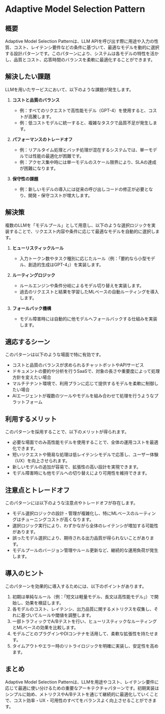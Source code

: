# Adaptive Model Selection Pattern

## 概要
Adaptive Model Selection Patternは、LLM APIを呼び出す際に用途や入力の性質、コスト、レイテンシ要件などの条件に基づいて、最適なモデルを動的に選択する設計パターンです。このパターンにより、システムは各モデルの特性を活かし、品質とコスト、応答時間のバランスを柔軟に最適化することができます。

## 解決したい課題
LLMを用いたサービスにおいて、以下のような課題が発生します。

1. **コストと品質のバランス**
   - 例：すべてのリクエストで高性能モデル（GPT-4）を使用すると、コストが高騰します。
   - 例：低コストモデルに統一すると、複雑なタスクで品質不足が発生します。

2. **パフォーマンスのトレードオフ**
   - 例：リアルタイム処理とバッチ処理が混在するシステムでは、単一モデルでは性能の最適化が困難です。
   - 例：アクセス集中時には単一モデルのスケール限界により、SLAの達成が困難になります。

3. **保守性の課題**
   - 例：新しいモデルの導入には従来の呼び出しコードの修正が必要となり、開発・保守コストが増大します。

## 解決策
複数のLLMを「モデルプール」として用意し、以下のような選択ロジックを実装することで、リクエスト内容や条件に応じて最適なモデルを自動的に選択します。

1. **ヒューリスティックルール**
   - 入力トークン数やタスク種別に応じたルール（例：「要約なら小型モデル、創造的生成はGPT-4」）を実装します。

2. **ルーティングロジック**
   - ルールエンジンや条件分岐によるモデル切り替えを実装します。
   - 過去のリクエストと結果を学習したMLベースの自動ルーティングを導入します。

3. **フォールバック機構**
   - モデル障害時には自動的に他モデルへフォールバックする仕組みを実装します。

## 適応するシーン
このパターンは以下のような場面で特に有効です。

- コストと品質のバランスが求められるチャットボットやAPIサービス
- ドキュメントの要約や分析を行うSaaSで、対象の長さや重要度によって処理方針を変えたい場合
- マルチテナント環境で、利用プランに応じて提供するモデルを柔軟に制御したい場合
- AIエージェントが複数のツールやモデルを組み合わせて処理を行うようなプラットフォーム

## 利用するメリット
このパターンを採用することで、以下のメリットが得られます。

- 必要な場面でのみ高性能モデルを使用することで、全体の運用コストを最適化できます。
- 短いリクエストや簡易な処理は低レイテンシモデルで応答し、ユーザー体験（UX）を向上させられます。
- 新しいモデルの追加が容易で、拡張性の高い設計を実現できます。
- モデル障害時にも他モデルへの切り替えにより可用性を維持できます。

## 注意点とトレードオフ
このパターンには以下のような注意点やトレードオフが存在します。

- モデル選択ロジックの設計・管理が複雑化し、特にMLベースのルーティングはチューニングコストが高くなります。
- 選択ロジック実行により、わずかながら全体のレイテンシが増加する可能性があります。
- 誤ったモデル選択により、期待される出力品質が得られないことがあります。
- モデルプールのバージョン管理やルール更新など、継続的な運用負荷が発生します。

## 導入のヒント
このパターンを効果的に導入するためには、以下のポイントがあります。

1. 初期は単純なルール（例：「短文は軽量モデル、長文は高性能モデル」）で開始し、効果を検証します。
2. 各モデルのコスト、レイテンシ、出力品質に関するメトリクスを収集し、それに基づいてルールや閾値を調整します。
3. 一部トラフィックでA/Bテストを行い、ヒューリスティックなルーティングとMLベースの効果を比較します。
4. モデルごとのプラグインやDIコンテナを活用して、柔軟な拡張性を持たせます。
5. タイムアウトやエラー時のリトライロジックを明確に実装し、安定性を高めます。

## まとめ
Adaptive Model Selection Patternは、LLMを用途やコスト、レイテンシ要件に応じて最適に使い分けるための重要なアーキテクチャパターンです。初期実装はシンプルに始め、メトリクスやA/Bテストを通じて継続的に最適化していくことで、コスト効率・UX・可用性のすべてをバランスよく向上させることができます。
